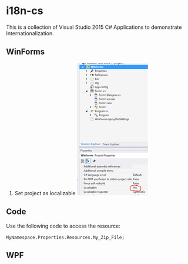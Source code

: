 # i18n-cs
This is a collection of Visual Studio 2015 C# Applications to demonstrate Internationalization.

## WinForms
1. Set project as localizable
![Set localizable](tutorial_img/1_enablei18n.png)

## Code

Use the following code to access the resource:

	MyNamespace.Properties.Resources.My_Zip_File;
	
## WPF